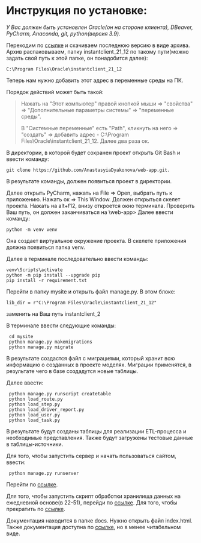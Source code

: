 # **Инструкция по установке:**
_У Вас должен быть установлен Oracle(он на стороне клиента), DBeaver, PyCharm, Anaconda, git, python(версия 3.9)._

 Переходим по [ссылке](https://www.oracle.com/database/technologies/instant-client/winx64-64-downloads.html)
и скачиваем последнюю версию в виде архива. Архив распаковываем, папку instantclient_21_12 по такому пути(можно задать свой путь к этой папке, он понадобится далее):
```
C:\Program Files\Oracle\instantclient_21_12
```
 Теперь нам нужно добавить этот адрес в переменные среды на ПК.

Порядок действий может быть такой:

> Нажать на "Этот компьютер" правой кнопкой мыши => "свойства" => "Дополнительные параметры системы" => "переменные среды".
> 
> В "Системные переменные" есть "Path", кликнуть на него => "создать" => добавить адрес - C:\Program Files\Oracle\instantclient_21_12. Далее два раза ок.

 В директории, в которой будет сохранен проект открыть Git Bash и ввести команду:
```
git clone https://github.com/AnastasyiaDyakonova/web-app.git.
```
В результате команды, должен появиться проект в директории.

Далее открыть PyCharm, нажать на File => Open, выбрать путь к приложению.
Нажать ок => This Window. Должен открыться скелет проекта.
Нажать на alt+f12, внизу откроется окно терминала. 
Проверить Ваш путь, он должен заканчиваться на \web-app>
Далее ввести команду:
```
python -m venv venv
```
Она создает виртуальное окружение проекта. В скелете приложения должна появиться папка venv.

Далее в терминале последовательно ввести команды:
```
venv\Scripts\activate
python -m pip install --upgrade pip
pip install -r requirement.txt
```

Перейти в папку mysite и открыть файл manage.py. В этом блоке:
```
lib_dir = r"C:\Program Files\Oracle\instantclient_21_12"
```
заменить на Ваш путь instantclient_2


В терминале ввести следующие команды:
```
 cd mysite
 python manage.py makemigrations
 python manage.py migrate
```
В результате создастся файл с миграциями, который хранит всю информацию о созданных в проекте моделях. Миграции применятся, в результате чего в базе создадутся новые таблицы.

Далее ввести:
```
 python manage.py runscript createtable
 python load_route.py
 python load_step.py
 python load_driver_report.py
 python load_user.py
 python load_task.py
```
В результате будут созданы таблицы для реализации ETL-процесса и необходимые представления. Также будут загружены тестовые данные в таблицы-источники.

Для того, чтобы запустить сервер и начать пользоваться сайтом, ввести:
```
 python manage.py runserver
```
Перейти по [ссылке](http://127.0.0.1:8000/).

Для того, чтобы запустить скрипт обработки хранилища данных на ежедневной основе(в 22-51), перейди по [ссылке](http://127.0.0.1:8000/start_job/).
Для того, чтобы прекратить по [ссылке](http://127.0.0.1:8000/stop_job/).

Документация находится в папке docs. Нужно открыть файл index.html.
Также документация доступна по [ссылке](https://anastasyiadyakonova.github.io/web-app/), но в менее читабельном виде.

